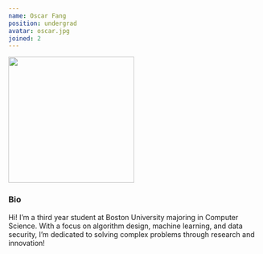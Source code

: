 ```yaml
---
name: Oscar Fang
position: undergrad
avatar: oscar.jpg
joined: 2
---
```



<img width="250" src="{{site.baseurl}}/images/people/{{page.avatar}}" data-action="zoom">

### Bio
Hi! I’m a third year student at Boston University majoring in Computer Science. With a focus on algorithm design, machine learning, and data security, I’m dedicated to solving complex problems through research and innovation!